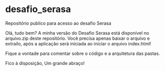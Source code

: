 # desafio_serasa
Repositório publico para acesso ao desafio Serasa

Olá, tudo bem?
A minha versão do Desafio Serasa está disponível no arquivo.zip deste repositório.
Você precisa apenas baixar o arquivo e extraílo, após a aplicação será iniciada ao iniciar o arquivo index.html!

Fique a vontade para comentar sobre o código e a arquitetura das pastas.


Fico à disposição,
Um grande abraço!
